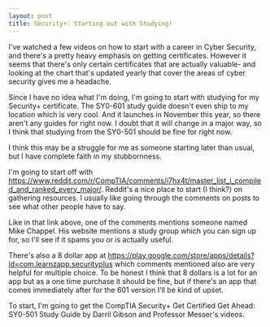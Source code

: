 ```yaml
---
layout: post
title: Security+: Starting out with Studying!
---
```


I've watched a few videos on how to start with a career in Cyber Security, and there's a pretty heavy emphasis on getting certificates. However it seems that there's only
certain certificates that are actually valuable- and looking at the chart that's updated yearly that cover the areas of cyber security gives me a headache.

Since I have no idea what I'm doing, I'm going to start with studying for my Security+ certificate. The SY0-601 study guide doesn't even ship to my location which is very cool. 
And it launches in November this year, so there aren't any guides for right now. I doubt that it will change in a major way, so I think that studying from the SY0-501 should be 
fine for right now.

I think this may be a struggle for me as someone starting later than usual, but I have complete faith in my stubbornness. 

I'm going to start off with https://www.reddit.com/r/CompTIA/comments/i7hx4t/master_list_i_compiled_and_ranked_every_major/. Reddit's a nice place to start (I think?) on 
gathering resources. I usually like going through the comments on posts to see what other people have to say.

Like in that link above, one of the comments mentions someone named Mike Chappel. His website mentions a study group which you can sign up for, so I'll see if it spams you or 
is actually useful.

There's also a 8 dollar app at https://play.google.com/store/apps/details?id=com.learnzapp.securityplus which comments mentioned also are very helpful for multiple choice.
To be honest I think that 8 dollars is a lot for an app but as a one time purchase it should be fine, but if there's an app that comes immediately after
for the 601 version I'll be kind of upset.

To start, I'm going to get the CompTIA Security+ Get Certified Get Ahead: SY0-501 Study Guide by Darril Gibson and Professor Messer's videos.
